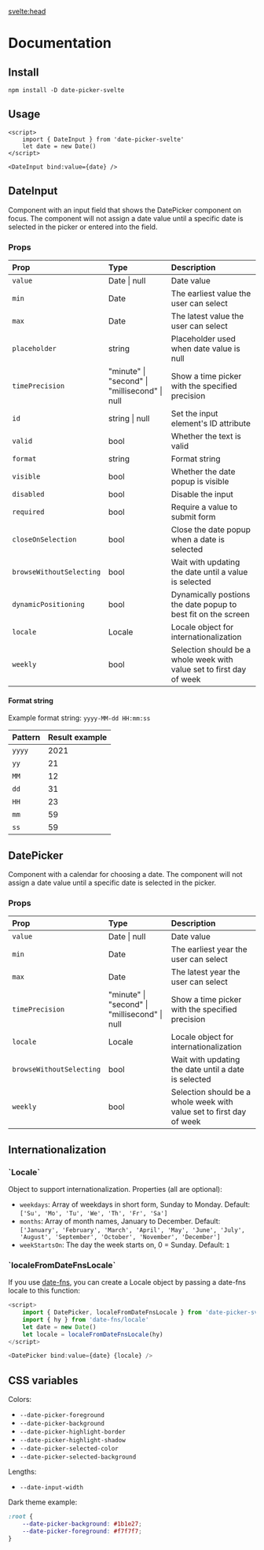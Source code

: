 <svelte:head>

<title>Docs • Date Picker Svelte</title>
</svelte:head>

# Documentation

## Install

```
npm install -D date-picker-svelte
```

## Usage

```svelte
<script>
	import { DateInput } from 'date-picker-svelte'
	let date = new Date()
</script>

<DateInput bind:value={date} />
```

<h2 id="dateinput">DateInput</h2>

Component with an input field that shows the DatePicker component on focus.
The component will not assign a date value until a specific date is selected in the picker or entered into the field.

<h3 id="props">Props</h3>

| Prop                     | Type                                          | Description                                                          |
| :----------------------- | :-------------------------------------------- | :------------------------------------------------------------------- |
| `value`                  | Date \| null                                  | Date value                                                           |
| `min`                    | Date                                          | The earliest value the user can select                               |
| `max`                    | Date                                          | The latest value the user can select                                 |
| `placeholder`            | string                                        | Placeholder used when date value is null                             |
| `timePrecision`          | "minute" \| "second" \| "millisecond" \| null | Show a time picker with the specified precision                      |
| `id`                     | string \| null                                | Set the input element's ID attribute                                 |
| `valid`                  | bool                                          | Whether the text is valid                                            |
| `format`                 | string                                        | Format string                                                        |
| `visible`                | bool                                          | Whether the date popup is visible                                    |
| `disabled`               | bool                                          | Disable the input                                                    |
| `required`               | bool                                          | Require a value to submit form                                       |
| `closeOnSelection`       | bool                                          | Close the date popup when a date is selected                         |
| `browseWithoutSelecting` | bool                                          | Wait with updating the date until a value is selected                |
| `dynamicPositioning`     | bool                                          | Dynamically postions the date popup to best fit on the screen        |
| `locale`                 | Locale                                        | Locale object for internationalization                               |
| `weekly`                 | bool                                          | Selection should be a whole week with value set to first day of week |

<h4 id="format-string">Format string</h4>

Example format string: `yyyy-MM-dd HH:mm:ss`

| Pattern | Result example |
| :------ | :------------- |
| `yyyy`  | 2021           |
| `yy`    | 21             |
| `MM`    | 12             |
| `dd`    | 31             |
| `HH`    | 23             |
| `mm`    | 59             |
| `ss`    | 59             |

<h2 id="datepicker">DatePicker</h2>

Component with a calendar for choosing a date.
The component will not assign a date value until a specific date is selected in the picker.

<h3 id="datepicker-props">Props</h3>

| Prop                     | Type                                          | Description                                                          |
| :----------------------- | :-------------------------------------------- | :------------------------------------------------------------------- |
| `value`                  | Date \| null                                  | Date value                                                           |
| `min`                    | Date                                          | The earliest year the user can select                                |
| `max`                    | Date                                          | The latest year the user can select                                  |
| `timePrecision`          | "minute" \| "second" \| "millisecond" \| null | Show a time picker with the specified precision                      |
| `locale`                 | Locale                                        | Locale object for internationalization                               |
| `browseWithoutSelecting` | bool                                          | Wait with updating the date until a date is selected                 |
| `weekly`                 | bool                                          | Selection should be a whole week with value set to first day of week |

<h2 id="internationalization">Internationalization</h2>

<h3 id="locale">`Locale`</h3>

Object to support internationalization. Properties (all are optional):

- `weekdays`: Array of weekdays in short form, Sunday to Monday. Default: `['Su', 'Mo', 'Tu', 'We', 'Th', 'Fr', 'Sa']`
- `months`: Array of month names, January to December. Default: `['January', 'February', 'March', 'April', 'May', 'June', 'July', 'August', 'September', 'October', 'November', 'December']`
- `weekStartsOn`: The day the week starts on, 0 = Sunday. Default: `1`

<h3 id="localefromdatefnslocale">`localeFromDateFnsLocale`</h3>

If you use [date-fns](https://date-fns.org/), you can create a Locale object by passing a date-fns locale to this function:

```js
<script>
	import { DatePicker, localeFromDateFnsLocale } from 'date-picker-svelte'
	import { hy } from 'date-fns/locale'
	let date = new Date()
	let locale = localeFromDateFnsLocale(hy)
</script>

<DatePicker bind:value={date} {locale} />
```

<h2 id="css-variables">CSS variables</h2>

Colors:

- `--date-picker-foreground`
- `--date-picker-background`
- `--date-picker-highlight-border`
- `--date-picker-highlight-shadow`
- `--date-picker-selected-color`
- `--date-picker-selected-background`

Lengths:

- `--date-input-width`

Dark theme example:

```css
:root {
	--date-picker-background: #1b1e27;
	--date-picker-foreground: #f7f7f7;
}
```
